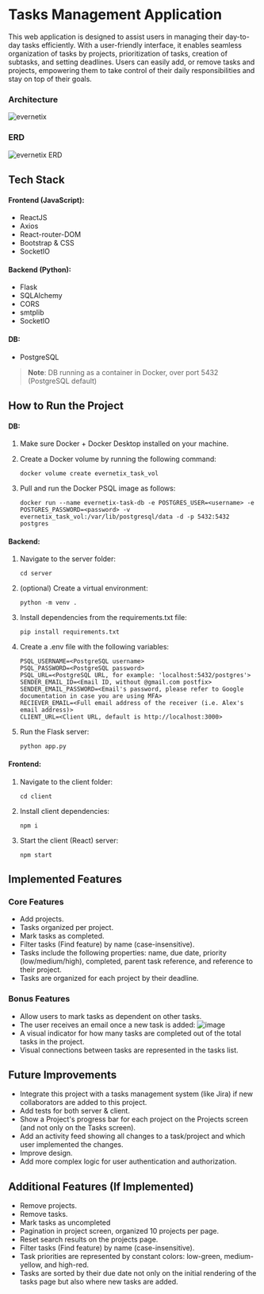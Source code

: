 # Tasks Management Application 
This web application is designed to assist users in managing their day-to-day tasks efficiently.
With a user-friendly interface, it enables seamless organization of tasks by projects, prioritization of tasks, creation of subtasks, and setting deadlines. 
Users can easily add, or remove tasks and projects, empowering them to take control of their daily responsibilities and stay on top of their goals.
### Architecture
![evernetix](https://github.com/user-attachments/assets/6a41083f-98d1-4b11-af5a-b0aab1fbb671)

### ERD
![evernetix ERD](https://github.com/user-attachments/assets/077fabf8-f516-454f-92a5-ddd10ed82a24)

## Tech Stack  
#### Frontend (JavaScript):
- ReactJS
- Axios
- React-router-DOM
- Bootstrap & CSS
- SocketIO

#### Backend (Python):
- Flask
- SQLAlchemy
- CORS
- smtplib
- SocketIO

#### DB:
- PostgreSQL
> **Note**: DB running as a container in Docker, over port 5432 (PostgreSQL default)


## How to Run the Project  
#### DB:
1. Make sure Docker + Docker Desktop installed on your machine.
2. Create a Docker volume by running the following command:
   
   ```docker volume create evernetix_task_vol```
   
4. Pull and run the Docker PSQL image as follows:
   
   ```docker run --name evernetix-task-db -e POSTGRES_USER=<username> -e POSTGRES_PASSWORD=<password> -v evernetix_task_vol:/var/lib/postgresql/data -d -p 5432:5432 postgres```

#### Backend:
1. Navigate to the server folder:
   
   ```cd server```
   
2. (optional) Create a virtual environment:
   
   ```python -m venv .```
   
3. Install dependencies from the requirements.txt file:

   ```pip install requirements.txt```
  
5. Create a .env file with the following variables:
   ```
   PSQL_USERNAME=<PostgreSQL username>
   PSQL_PASSWORD=<PostgreSQL password>
   PSQL_URL=<PostgreSQL URL, for example: 'localhost:5432/postgres'>
   SENDER_EMAIL_ID=<Email ID, without @gmail.com postfix>
   SENDER_EMAIL_PASSWORD=<Email's password, please refer to Google documentation in case you are using MFA>
   RECIEVER_EMAIL=<Full email address of the receiver (i.e. Alex's email address)>
   CLIENT_URL=<Client URL, default is http://localhost:3000>
   ```

7. Run the Flask server:
   
   ```python app.py```

#### Frontend:
1. Navigate to the client folder:
   
   ```cd client```
   
3. Install client dependencies:
   
   ```npm i```
   
5. Start the client (React) server:
   
   ```npm start```

## Implemented Features  
### Core Features  
- Add projects.
- Tasks organized per project.
- Mark tasks as completed.
- Filter tasks (Find feature) by name (case-insensitive).
- Tasks include the following properties: name, due date, priority (low/medium/high), completed, parent task reference, and reference to their project.
- Tasks are organized for each project by their deadline.

### Bonus Features  
- Allow users to mark tasks as dependent on other tasks.
- The user receives an email once a new task is added:
  ![image](https://github.com/user-attachments/assets/c5d1b46a-97c8-43b7-8cc9-57a66f06faa0)
- A visual indicator for how many tasks are completed out of the total tasks in the project.
- Visual connections between tasks are represented in the tasks list.

## Future Improvements  
- Integrate this project with a tasks management system (like Jira) if new collaborators are added to this project.
- Add tests for both server & client.
- Show a Project's progress bar for each project on the Projects screen (and not only on the Tasks screen).
- Add an activity feed showing all changes to a task/project and which user implemented the changes.
- Improve design.
- Add more complex logic for user authentication and authorization.

## Additional Features (If Implemented)  
- Remove projects.
- Remove tasks.
- Mark tasks as uncompleted
- Pagination in project screen, organized 10 projects per page.
- Reset search results on the projects page.
- Filter tasks (Find feature) by name (case-insensitive).
- Task priorities are represented by constant colors: low-green, medium-yellow, and high-red.
- Tasks are sorted by their due date not only on the initial rendering of the tasks page but also where new tasks are added.
